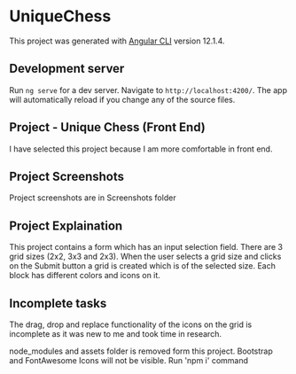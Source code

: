 # UniqueChess

This project was generated with [Angular CLI](https://github.com/angular/angular-cli) version 12.1.4.

## Development server

Run `ng serve` for a dev server. Navigate to `http://localhost:4200/`. The app will automatically reload if you change any of the source files.

## Project - Unique Chess (Front End)
I have selected this project because I am more comfortable in front end.

## Project Screenshots
Project screenshots are in Screenshots folder

## Project Explaination
This project contains a form which has an input selection field. There are 3 grid sizes (2x2, 3x3 and 2x3). When the user selects a grid size and clicks on the Submit button a grid is created which is of the selected size. Each block has different colors and icons on it.

## Incomplete tasks
The drag, drop and replace functionality of the icons on the grid is incomplete as it was new to me and took time in research.

node_modules and assets folder is removed form this project. Bootstrap and FontAwesome Icons will not be visible. Run 'npm i' command
